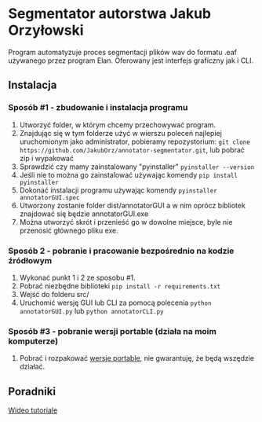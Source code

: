 # Segmentator autorstwa Jakub Orzyłowski

Program automatyzuje proces segmentacji plików wav do formatu .eaf używanego 
przez program Elan. Oferowany jest interfejs graficzny jak i CLI.

## Instalacja

### Sposób #1 - zbudowanie i instalacja programu

1. Utworzyć folder, w którym chcemy przechowywać program.
2. Znajdując się w tym folderze użyć w wierszu poleceń najlepiej uruchomionym jako administrator, pobieramy repozystorium: `git clone https://github.com/JakubOrz/annotator-segmentator.git`, lub pobrać zip i wypakować
3. Sprawdzić czy mamy zainstalowany "pyinstaller" `pyinstaller --version`
4. Jeśli nie to można go zainstalować używając komendy `pip install pyinstaller`
5. Dokonać instalacji programu używając komendy `pyinstaller annotatorGUI.spec`
6. Utworzony zostanie folder dist/annotatorGUI a w nim oprócz bibliotek znajdować się będzie annotatorGUI.exe
7. Można utworzyć skrót i przenieść go w dowolne miejsce, byle nie przenosić głównego pliku exe.

### Sposób 2 - pobranie i pracowanie bezpośrednio na kodzie źródłowym

1. Wykonać punkt 1 i 2 ze sposobu #1.
2. Pobrać niezbędne biblioteki `pip install -r requirements.txt`
3. Wejść do folderu src/
4. Uruchomić wersję GUI lub CLI za pomocą polecenia `python annotatorGUI.py` lub `python annotatorCLI.py`

### Sposób #3 - pobranie wersji portable (działa na moim komputerze)

1. Pobrać i rozpakować [wersje portable](https://drive.google.com/drive/folders/1ToaknOVNLrQUsaXXrpHJ5a6KqcDlnIlJ?usp=sharing), nie gwarantuję, że będą wszędzie działać.

## Poradniki

[Wideo tutoriale](https://drive.google.com/drive/folders/1C5BYOcIFsBQbiaZdjYNK_5vdUXShfR5R?usp=sharing)

